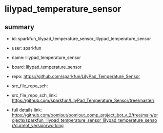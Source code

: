 # lilypad_temperature_sensor
 
## summary 
* id: sparkfun_lilypad_temperature_sensor_lilypad_temperature_sensor
* user: sparkfun
* name: lilypad_temperature_sensor
* board: lilypad_temperature_sensor
* repo: https://github.com/sparkfun/LilyPad_Temperature_Sensor



* src_file_repo_sch: 
* src_file_repo_sch_link: https://github.com/sparkfun/LilyPad_Temperature_Sensor/tree/master/
* full details link: https://github.com/oomlout/oomlout_oomp_project_bot_v_2/tree/main/projects/sparkfun_lilypad_temperature_sensor_lilypad_temperature_sensor/current_version/working  







